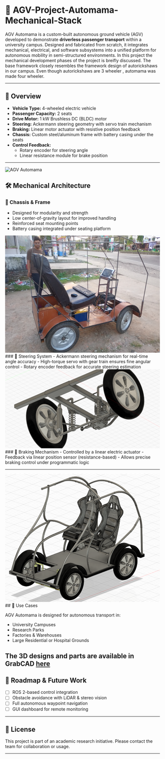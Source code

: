 # 🚗 AGV-Project-Automama-Mechanical-Stack

AGV Automama is a custom-built autonomous ground vehicle (AGV) developed to demonstrate **driverless passenger transport** within a university campus. Designed and fabricated from scratch, it integrates mechanical, electrical, and software subsystems into a unified platform for autonomous mobility in semi-structured environments. 
In this project the mechanical development phases of the project is breifly discussed. The base framework closely resembles the framework design of autorickshaws in our campus.
Even though autorickshaws are 3 wheeler , automama was made four wheeler.

---

## 🔧 Overview

- **Vehicle Type:** 4-wheeled electric vehicle
- **Passenger Capacity:** 2 seats
- **Drive Motor:** 1 kW Brushless DC (BLDC) motor
- **Steering:** Ackermann steering geometry with servo train mechanism
- **Braking:** Linear motor actuator with resistive position feedback
- **Chassis:** Custom steel/aluminum frame with battery casing under the seats
- **Control Feedback:**
  - Rotary encoder for steering angle
  - Linear resistance module for brake position

---
<img src="media/ezgif.com-optimize.gif" alt="AGV Automama" width="600"/>


## 🛠 Mechanical Architecture

### 🔩 Chassis & Frame
- Designed for modularity and strength
- Low center-of-gravity layout for improved handling
- Reinforced seat mounting points
- Battery casing integrated under seating platform
<img src="media/IMG_20250611_183717807_MFNR (1).jpg" alt="AGV Automama" width="600"/>
### 🧭 Steering System
- Ackermann steering mechanism for real-time angle accuracy
- High-torque servo with gear train ensures fine angular control
- Rotary encoder feedback for accurate steering estimation
<img src="media/Screenshot 2025-01-03 000553.png" alt="AGV Automama" width="600"/>
### 🛑 Braking Mechanism
- Controlled by a linear electric actuator
- Feedback via linear position sensor (resistance-based)
- Allows precise braking control under programmatic logic

---
<img src="media/Screenshot 2025-01-09 234850.png" alt="AGV Automama" width="600"/>
## 🧪 Use Cases

AGV Automama is designed for autonomous transport in:

- University Campuses
- Research Parks
- Factories & Warehouses
- Large Residential or Hospital Grounds

The 3D designs and parts are available in GrabCAD [here](https://grabcad.com/library/project-automama-1)
---

## 🚀 Roadmap & Future Work

- [ ] ROS 2-based control integration
- [ ] Obstacle avoidance with LiDAR & stereo vision
- [ ] Full autonomous waypoint navigation
- [ ] GUI dashboard for remote monitoring

---

## 📄 License

This project is part of an academic research initiative. Please contact the team for collaboration or usage.

---
